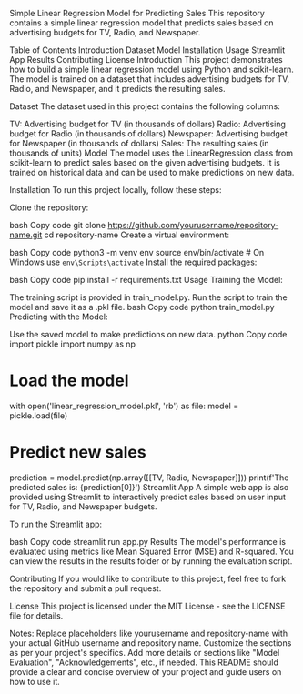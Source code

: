 Simple Linear Regression Model for Predicting Sales
This repository contains a simple linear regression model that predicts sales based on advertising budgets for TV, Radio, and Newspaper.

Table of Contents
Introduction
Dataset
Model
Installation
Usage
Streamlit App
Results
Contributing
License
Introduction
This project demonstrates how to build a simple linear regression model using Python and scikit-learn. The model is trained on a dataset that includes advertising budgets for TV, Radio, and Newspaper, and it predicts the resulting sales.

Dataset
The dataset used in this project contains the following columns:

TV: Advertising budget for TV (in thousands of dollars)
Radio: Advertising budget for Radio (in thousands of dollars)
Newspaper: Advertising budget for Newspaper (in thousands of dollars)
Sales: The resulting sales (in thousands of units)
Model
The model uses the LinearRegression class from scikit-learn to predict sales based on the given advertising budgets. It is trained on historical data and can be used to make predictions on new data.

Installation
To run this project locally, follow these steps:

Clone the repository:

bash
Copy code
git clone https://github.com/yourusername/repository-name.git
cd repository-name
Create a virtual environment:

bash
Copy code
python3 -m venv env
source env/bin/activate  # On Windows use `env\Scripts\activate`
Install the required packages:

bash
Copy code
pip install -r requirements.txt
Usage
Training the Model:

The training script is provided in train_model.py.
Run the script to train the model and save it as a .pkl file.
bash
Copy code
python train_model.py
Predicting with the Model:

Use the saved model to make predictions on new data.
python
Copy code
import pickle
import numpy as np

# Load the model
with open('linear_regression_model.pkl', 'rb') as file:
    model = pickle.load(file)

# Predict new sales
prediction = model.predict(np.array([[TV, Radio, Newspaper]]))
print(f'The predicted sales is: {prediction[0]}')
Streamlit App
A simple web app is also provided using Streamlit to interactively predict sales based on user input for TV, Radio, and Newspaper budgets.

To run the Streamlit app:

bash
Copy code
streamlit run app.py
Results
The model's performance is evaluated using metrics like Mean Squared Error (MSE) and R-squared. You can view the results in the results folder or by running the evaluation script.

Contributing
If you would like to contribute to this project, feel free to fork the repository and submit a pull request.

License
This project is licensed under the MIT License - see the LICENSE file for details.

Notes:
Replace placeholders like yourusername and repository-name with your actual GitHub username and repository name.
Customize the sections as per your project's specifics.
Add more details or sections like "Model Evaluation", "Acknowledgements", etc., if needed.
This README should provide a clear and concise overview of your project and guide users on how to use it.

